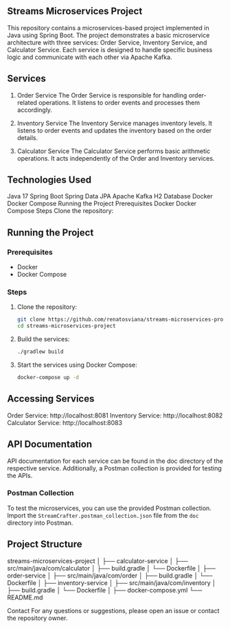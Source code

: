 ## Streams Microservices Project
This repository contains a microservices-based project implemented in Java using Spring Boot. The project demonstrates a basic microservice architecture with three services: Order Service, Inventory Service, and Calculator Service. Each service is designed to handle specific business logic and communicate with each other via Apache Kafka.

## Services
1. Order Service
The Order Service is responsible for handling order-related operations. It listens to order events and processes them accordingly.

2. Inventory Service
The Inventory Service manages inventory levels. It listens to order events and updates the inventory based on the order details.

3. Calculator Service
The Calculator Service performs basic arithmetic operations. It acts independently of the Order and Inventory services.

## Technologies Used
Java 17
Spring Boot
Spring Data JPA
Apache Kafka
H2 Database
Docker
Docker Compose
Running the Project
Prerequisites
Docker
Docker Compose
Steps
Clone the repository:

## Running the Project
### Prerequisites
- Docker
- Docker Compose

### Steps

1. Clone the repository:
    ```sh
    git clone https://github.com/renatosviana/streams-microservices-project.git
    cd streams-microservices-project
    ```

2. Build the services:
    ```sh
    ./gradlew build
    ```

3. Start the services using Docker Compose:
    ```sh
    docker-compose up -d
    ```

## Accessing Services
Order Service: http://localhost:8081
Inventory Service: http://localhost:8082
Calculator Service: http://localhost:8083

## API Documentation
API documentation for each service can be found in the doc directory of the respective service. Additionally, a Postman collection is provided for testing the APIs.

### Postman Collection
To test the microservices, you can use the provided Postman collection. Import the `StreamCrafter.postman_collection.json` file from the `doc` directory into Postman.

## Project Structure
streams-microservices-project
│
├── calculator-service
│   ├── src/main/java/com/calculator
│   ├── build.gradle
│   └── Dockerfile
│
├── order-service
│   ├── src/main/java/com/order
│   ├── build.gradle
│   └── Dockerfile
│
├── inventory-service
│   ├── src/main/java/com/inventory
│   ├── build.gradle
│   └── Dockerfile
│
├── docker-compose.yml
└── README.md

Contact
For any questions or suggestions, please open an issue or contact the repository owner.

